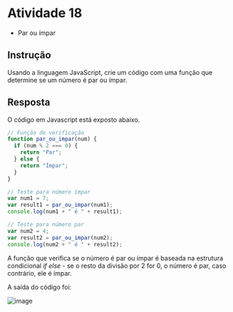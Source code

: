 # Atividade 18
- Par ou ímpar

## Instrução
Usando a linguagem JavaScript, crie um código com uma função que determine se um número é par ou ímpar.

## Resposta
O código em Javascript está exposto abaixo.

```js
// Função de verificação
function par_ou_impar(num) {
  if (num % 2 === 0) {
    return "Par";
  } else {
    return "Ímpar";
  }
}

// Teste para número ímpar
var num1 = 7;
var result1 = par_ou_impar(num1);
console.log(num1 + " é " + result1);

// Teste para número par
var num2 = 4;
var result2 = par_ou_impar(num2);
console.log(num2 + " é " + result2);
```

A função que verifica se o número é par ou ímpar é baseada na estrutura condicional _if else_ - se o resto da divisão por 2 for 0, o número é par, caso contrário, ele é ímpar.

A saída do código foi:

![image](https://github.com/pedro-varela1/CursoFAP-SoftexPernambuco/assets/93870597/a6821073-fd7f-44bc-ba8b-86c2d513a896)
